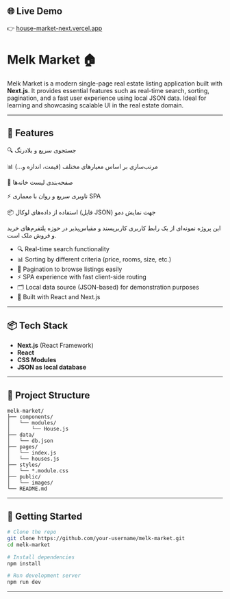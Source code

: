 ## 🌐 Live Demo

👉 [house-market-next.vercel.app](https://vercel.com/mohammadali-moradis-projects/house-market-next)


# Melk Market 🏠

Melk Market is a modern single-page real estate listing application built with **Next.js**. It provides essential features such as real-time search, sorting, pagination, and a fast user experience using local JSON data. Ideal for learning and showcasing scalable UI in the real estate domain.

---

## 🚀 Features

🔍 جستجوی سریع و بلادرنگ

📊 مرتب‌سازی بر اساس معیارهای مختلف (قیمت، اندازه و...)

📄 صفحه‌بندی لیست خانه‌ها

⚡ ناوبری سریع و روان با معماری SPA

📦 استفاده از داده‌های لوکال (فایل JSON) جهت نمایش دمو

این پروژه نمونه‌ای از یک رابط کاربری کاربرپسند و مقیاس‌پذیر در حوزه پلتفرم‌های خرید و فروش ملک است.



- 🔍 Real-time search functionality  
- 📊 Sorting by different criteria (price, rooms, size, etc.)  
- 📄 Pagination to browse listings easily  
- ⚡ SPA experience with fast client-side routing  
- 🗂 Local data source (JSON-based) for demonstration purposes  
- 🎨 Built with React and Next.js  

---

## 📦 Tech Stack

- **Next.js** (React Framework)  
- **React**  
- **CSS Modules**  
- **JSON as local database**  

---

## 📁 Project Structure

```
melk-market/
├── components/
│   └── modules/
│       └── House.js
├── data/
│   └── db.json
├── pages/
│   └── index.js
│   └── houses.js
├── styles/
│   └── *.module.css
├── public/
│   └── images/
└── README.md
```

---

## 📍 Getting Started

```bash
# Clone the repo
git clone https://github.com/your-username/melk-market.git
cd melk-market

# Install dependencies
npm install

# Run development server
npm run dev
```

---
